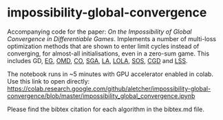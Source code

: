 # impossibility-global-convergence
Accompanying code for the paper: *On the Impossibility of Global Convergence in Differentiable Games*. Implements a number of multi-loss optimization methods that are shown to enter limit cycles instead of converging, for almost-all initialisations, even in a zero-sum game. This includes GD, [EG](https://arxiv.org/pdf/1906.05945.pdf), [OMD](https://arxiv.org/pdf/1711.00141.pdf), [CO](https://arxiv.org/pdf/1705.10461.pdf), [SGA](https://arxiv.org/pdf/1802.05642.pdf), [LA](https://openreview.net/pdf?id=SyGjjsC5tQ), [LOLA](https://arxiv.org/pdf/1709.04326.pdf), [SOS](https://openreview.net/pdf?id=SyGjjsC5tQ), [CGD](https://arxiv.org/pdf/1905.12103.pdf) and [LSS](https://arxiv.org/pdf/1901.00838.pdf).

The notebook runs in ~5 minutes with GPU accelerator enabled in colab. Use this link to open directly: https://colab.research.google.com/github/aletcher/impossibility-global-convergence/blob/master/impossibility_global_convergence.ipynb

Please find the bibtex citation for each algorithm in the bibtex.md file.
